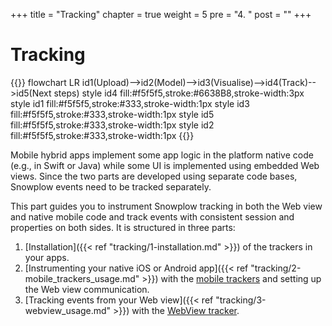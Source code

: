 +++
title = "Tracking"
chapter = true
weight = 5
pre = "4. "
post = ""
+++

# Tracking

{{<mermaid>}}
flowchart LR
    id1(Upload)-->id2(Model)-->id3(Visualise)-->id4(Track)-->id5(Next steps)
    style id4 fill:#f5f5f5,stroke:#6638B8,stroke-width:3px
    style id1 fill:#f5f5f5,stroke:#333,stroke-width:1px
    style id3 fill:#f5f5f5,stroke:#333,stroke-width:1px
    style id5 fill:#f5f5f5,stroke:#333,stroke-width:1px
    style id2 fill:#f5f5f5,stroke:#333,stroke-width:1px
{{</mermaid >}}

Mobile hybrid apps implement some app logic in the platform native code (e.g., in Swift or Java) while some UI is implemented using embedded Web views.
Since the two parts are developed using separate code bases, Snowplow events need to be tracked separately.

This part guides you to instrument Snowplow tracking in both the Web view and native mobile code and track events with consistent session and properties on both sides.
It is structured in three parts:

1. [Installation]({{< ref "tracking/1-installation.md" >}}) of the trackers in your apps.
2. [Instrumenting your native iOS or Android app]({{< ref "tracking/2-mobile_trackers_usage.md" >}}) with the [mobile trackers](https://docs.snowplow.io/docs/collecting-data/collecting-from-own-applications/mobile-trackers/installation-and-set-up/) and setting up the Web view communication.
3. [Tracking events from your Web view]({{< ref "tracking/3-webview_usage.md" >}}) with the [WebView tracker](https://github.com/snowplow-incubator/snowplow-webview-tracker).
